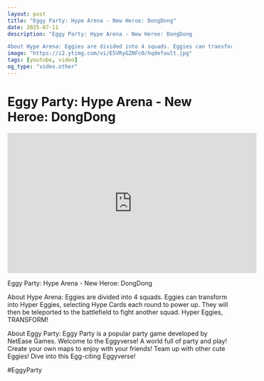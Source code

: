 ```yaml
---
layout: post
title: "Eggy Party: Hype Arena - New Heroe: DongDong"
date: 2025-07-11
description: "Eggy Party: Hype Arena - New Heroe: DongDong

About Hype Arena: Eggies are divided into 4 squads. Eggies can transform into Hyper Eggies, selecting Hype..."
image: "https://i2.ytimg.com/vi/E5VRyGZNFc0/hqdefault.jpg"
tags: [youtube, video]
og_type: "video.other"
---
```


<script type="application/ld+json">
{
  "@context": "http://schema.org",
  "@type": "VideoObject",
  "name": "Eggy Party: Hype Arena - New Heroe: DongDong",
  "description": "Eggy Party: Hype Arena - New Heroe: DongDong\n\nAbout Hype Arena: Eggies are divided into 4 squads. Eggies can transform into Hyper Eggies, selecting Hype Cards each round to power up. They will then be teleported to the battlefield to fight another squad. Hyper Eggies, TRANSFORM!\n\nAbout Eggy Party: Eggy Party is a popular party game developed by NetEase Games. Welcome to the Eggyverse! A world full of party and play! Create your own maps to enjoy with your friends! Team up with other cute Eggies! Dive into this Egg-citing Eggyverse!\n\n#EggyParty",
  "thumbnailUrl": "https://i2.ytimg.com/vi/E5VRyGZNFc0/hqdefault.jpg",
  "uploadDate": "2025-07-11T04:03:29",
  "embedUrl": "https://www.youtube.com/embed/E5VRyGZNFc0",
  "publisher": {
    "@type": "Person",
    "name": "Celo Zaga"
  },
  "mainEntityOfPage": {
    "@type": "WebPage",
    "@id": "https://celozaga.github.io/2025/07/11/eggy-party:-hype-arena---new-heroe:-dongdong-E5VRyGZNFc0.html"
  },
  "duration": "PT0M0S"
}
</script>

<script type="application/ld+json">
{
  "@context": "http://schema.org",
  "@type": "BlogPosting",
  "headline": "Eggy Party: Hype Arena - New Heroe: DongDong",
  "image": "https://i2.ytimg.com/vi/E5VRyGZNFc0/hqdefault.jpg",
  "publisher": {
    "@type": "Person",
    "name": "Celo Zaga"
  },
  "url": "https://celozaga.github.io/2025/07/11/eggy-party:-hype-arena---new-heroe:-dongdong-E5VRyGZNFc0.html",
  "datePublished": "2025-07-11T04:03:29",
  "dateCreated": "2025-07-11T04:03:29",
  "dateModified": "2025-07-11T04:03:29",
  "description": "Eggy Party: Hype Arena - New Heroe: DongDong\n\nAbout Hype Arena: Eggies are divided into 4 squads. Eggies can transform into Hyper Eggies, selecting Hype...",
  "author": {
    "@type": "Person",
    "name": "Celo Zaga"
  },
  "mainEntityOfPage": {
    "@type": "WebPage",
    "@id": "https://celozaga.github.io/2025/07/11/eggy-party:-hype-arena---new-heroe:-dongdong-E5VRyGZNFc0.html"
  }
}
</script>

<h1 class="youtube-post-title">Eggy Party: Hype Arena - New Heroe: DongDong</h1>

<iframe width="560" height="315" src="https://www.youtube.com/embed/E5VRyGZNFc0" class="youtube-post-embed" frameborder="0" allowfullscreen></iframe>

<p class="youtube-post-description">Eggy Party: Hype Arena - New Heroe: DongDong

About Hype Arena: Eggies are divided into 4 squads. Eggies can transform into Hyper Eggies, selecting Hype Cards each round to power up. They will then be teleported to the battlefield to fight another squad. Hyper Eggies, TRANSFORM!

About Eggy Party: Eggy Party is a popular party game developed by NetEase Games. Welcome to the Eggyverse! A world full of party and play! Create your own maps to enjoy with your friends! Team up with other cute Eggies! Dive into this Egg-citing Eggyverse!

#EggyParty</p>

